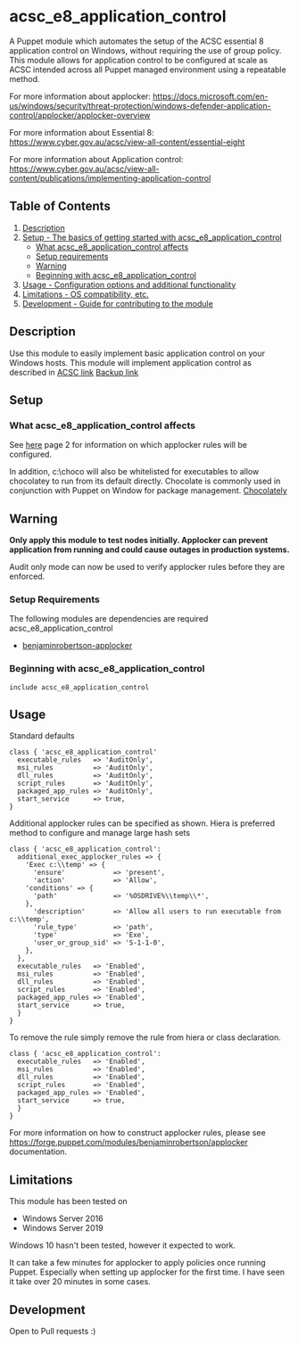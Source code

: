 # acsc_e8_application_control

A Puppet module which automates the setup of the ACSC essential 8 application control on Windows, without requiring the use of group policy. This module allows for application control to be configured at scale as ACSC intended across all Puppet managed environment using a repeatable method.

For more information about applocker: https://docs.microsoft.com/en-us/windows/security/threat-protection/windows-defender-application-control/applocker/applocker-overview

For more information about Essential 8: https://www.cyber.gov.au/acsc/view-all-content/essential-eight

For more information about Application control: https://www.cyber.gov.au/acsc/view-all-content/publications/implementing-application-control

## Table of Contents

1. [Description](#description)
1. [Setup - The basics of getting started with acsc_e8_application_control](#setup)
    * [What acsc_e8_application_control affects](#what-acsc_e8_application_control-affects)
    * [Setup requirements](#setup-requirements)
    * [Warning](#Warning)
    * [Beginning with acsc_e8_application_control](#beginning-with-acsc_e8_application_control)
1. [Usage - Configuration options and additional functionality](#usage)
1. [Limitations - OS compatibility, etc.](#limitations)
1. [Development - Guide for contributing to the module](#development)

## Description

Use this module to easily implement basic application control on your Windows hosts. This module will implement application control as described in [ACSC link][2] [Backup link][1]

## Setup

### What acsc_e8_application_control affects

See [here][2] page 2 for information on which applocker rules will be configured. 

In addition, c:\choco will also be whitelisted for executables to allow chocolatey to run from its default directly. Chocolate is commonly used in conjunction with Puppet on Window for package management. [Chocolately][3]

## Warning
**Only apply this module to test nodes initially. Applocker can prevent application from running and could cause outages in production systems.**

Audit only mode can now be used to verify applocker rules before they are enforced.

### Setup Requirements

The following modules are dependencies are required acsc_e8_application_control

- [benjaminrobertson-applocker][4]

### Beginning with acsc_e8_application_control

`include acsc_e8_application_control`

## Usage

Standard defaults

    class { 'acsc_e8_application_control'
      executable_rules   => 'AuditOnly',
      msi_rules          => 'AuditOnly',
      dll_rules          => 'AuditOnly',
      script_rules       => 'AuditOnly',
      packaged_app_rules => 'AuditOnly',
      start_service      => true,
    }

Additional applocker rules can be specified as shown. Hiera is preferred method to configure and manage large hash sets

    class { 'acsc_e8_application_control':
      additional_exec_applocker_rules => {
        'Exec c:\\temp' => {
          'ensure'            => 'present',
          'action'            => 'Allow',
        'conditions' => {
          'path'              => '%OSDRIVE%\\temp\\*',
        },
          'description'       => 'Allow all users to run executable from c:\\temp',
          'rule_type'         => 'path',
          'type'              => 'Exe',
          'user_or_group_sid' => 'S-1-1-0',
        },
      },
      executable_rules   => 'Enabled',
      msi_rules          => 'Enabled',
      dll_rules          => 'Enabled',
      script_rules       => 'Enabled',
      packaged_app_rules => 'Enabled',
      start_service      => true,
      }
    }

To remove the rule simply remove the rule from hiera or class declaration. 

    class { 'acsc_e8_application_control':
      executable_rules   => 'Enabled',
      msi_rules          => 'Enabled',
      dll_rules          => 'Enabled',
      script_rules       => 'Enabled',
      packaged_app_rules => 'Enabled',
      start_service      => true,
      }
    }

For more information on how to construct applocker rules, please see https://forge.puppet.com/modules/benjaminrobertson/applocker documentation. 

## Limitations

This module has been tested on
- Windows Server 2016
- Windows Server 2019

Windows 10 hasn't been tested, however it expected to work.

It can take a few minutes for applocker to apply policies once running Puppet. Especially when setting up applocker for the first time. I have seen it take over 20 minutes in some cases.

## Development

Open to Pull requests :)

[1]: https://github.com/benjamin-robertson/acsc_e8_application_control/blob/main/files/PROTECT%20-%20Implementing%20Application%20Control%20(October%202021).pdf
[2]: https://www.cyber.gov.au/sites/default/files/2023-11/PROTECT%20-%20Implementing%20Application%20Control%20%28November%202023%29.pdf
[3]: https://chocolatey.org/
[4]: https://forge.puppet.com/modules/benjaminrobertson/applocker